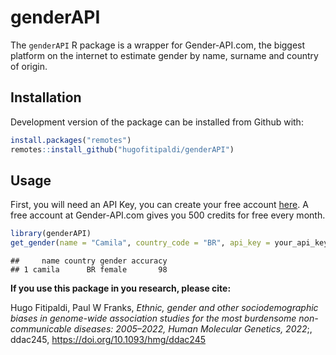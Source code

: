 
# genderAPI

<!-- badges: start --->
<!-- [![CRAN\_Status\_Badge](https://www.r-pkg.org/badges/version/covidsymptom)](https://cran.r-project.org/package=covidsymptom) -->
<!-- ![CRAN\Download\_Badge](https://cranlogs.r-pkg.org/badges/grand-total/covidsymptom) -->
<!-- [![](https://img.shields.io/badge/devel%20version-0.1.0-blue.svg)](https://github.com/csss-resultat/covidsymptom) -->
<!-- [![](https://img.shields.io/badge/lifecycle-experimental-orange.svg)](https://lifecycle.r-lib.org/articles/stages.html#experimental) -->
<!-- [![](https://img.shields.io/github/last-commit/csss-resultat/covidsymptom.svg)](https://github.com/csss-resultat/covidsymptom/commits/main) -->
<!-- badges: end -->
<!-- ```{r, include = FALSE} -->
<!-- knitr::opts_chunk$set( -->
<!--   collapse = TRUE, -->
<!--   comment = "#>", -->
<!--   fig.path = "man/figures/README-", -->
<!--   out.width = "100%" -->
<!-- ) -->
<!-- ``` -->

The `genderAPI` R package is a wrapper for Gender-API.com, the biggest
platform on the internet to estimate gender by name, surname and country
of origin.

## Installation

Development version of the package can be installed from Github with:

``` r
install.packages("remotes")
remotes::install_github("hugofitipaldi/genderAPI")
```

## Usage

First, you will need an API Key, you can create your free account
[here](https://gender-api.com/en/). A free account at Gender-API.com
gives you 500 credits for free every month.

``` r
library(genderAPI)
get_gender(name = "Camila", country_code = "BR", api_key = your_api_key)
```

    ##     name country gender accuracy
    ## 1 camila      BR female       98

**If you use this package in you research, please cite:**

Hugo Fitipaldi, Paul W Franks, *Ethnic, gender and other
sociodemographic biases in genome-wide association studies for the most
burdensome non-communicable diseases: 2005–2022, Human Molecular
Genetics, 2022*;, ddac245, <https://doi.org/10.1093/hmg/ddac245>
